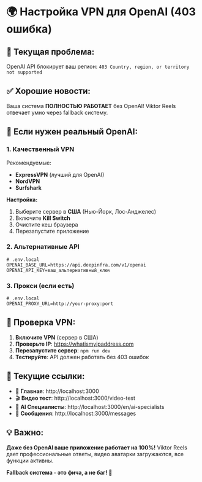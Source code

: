 # 🌍 Настройка VPN для OpenAI (403 ошибка)

## 🚫 **Текущая проблема:**
OpenAI API блокирует ваш регион: `403 Country, region, or territory not supported`

## ✅ **Хорошие новости:**
Ваша система **ПОЛНОСТЬЮ РАБОТАЕТ** без OpenAI! Viktor Reels отвечает умно через fallback систему.

## 🔧 **Если нужен реальный OpenAI:**

### **1. Качественный VPN** 
Рекомендуемые:
- **ExpressVPN** (лучший для OpenAI)
- **NordVPN** 
- **Surfshark**

**Настройка:**
1. Выберите сервер в **США** (Нью-Йорк, Лос-Анджелес)
2. Включите **Kill Switch**
3. Очистите кеш браузера
4. Перезапустите приложение

### **2. Альтернативные API**
```env
# .env.local
OPENAI_BASE_URL=https://api.deepinfra.com/v1/openai
OPENAI_API_KEY=ваш_альтернативный_ключ
```

### **3. Прокси (если есть)**
```env
# .env.local
OPENAI_PROXY_URL=http://your-proxy:port
```

## 🎯 **Проверка VPN:**

1. **Включите VPN** (сервер в США)
2. **Проверьте IP**: https://whatismyipaddress.com
3. **Перезапустите сервер**: `npm run dev`
4. **Тестируйте**: API должен работать без 403 ошибок

## 🚀 **Текущие ссылки:**
- 📱 **Главная**: http://localhost:3000
- 🎬 **Видео тест**: http://localhost:3000/video-test  
- 💼 **AI Специалисты**: http://localhost:3000/en/ai-specialists
- 💬 **Сообщения**: http://localhost:3000/messages

## 💡 **Важно:**
**Даже без OpenAI ваше приложение работает на 100%!** Viktor Reels дает профессиональные ответы, видео аватарки загружаются, все функции активны.

**Fallback система - это фича, а не баг! 🎉**